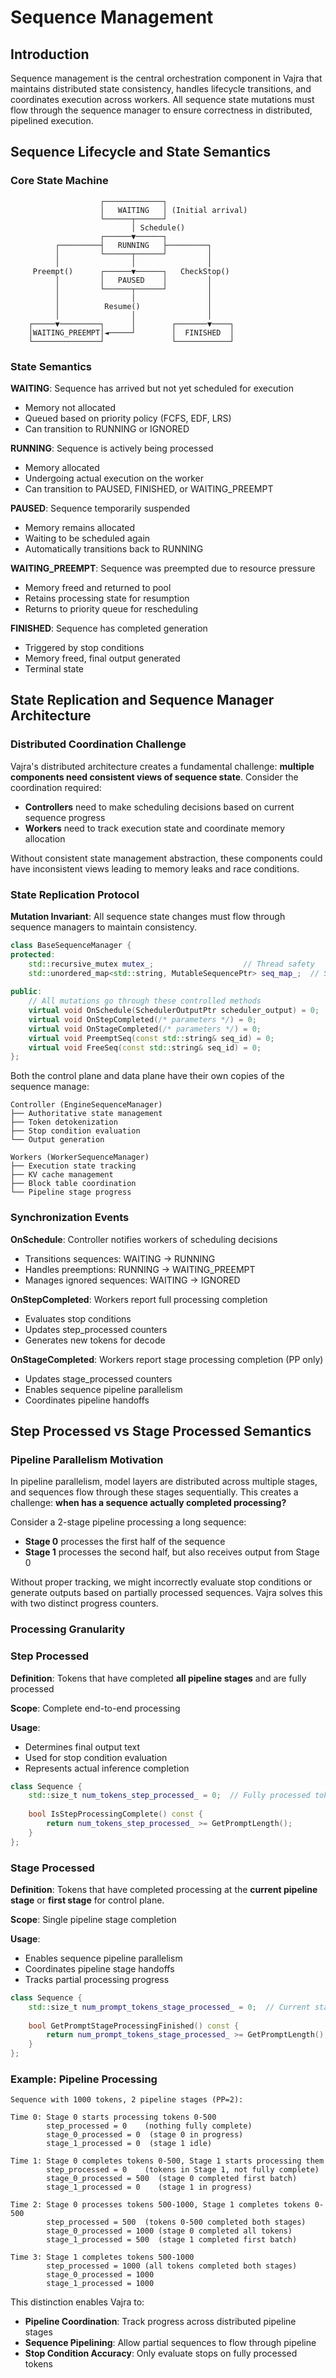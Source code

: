 # Sequence Management

## Introduction

Sequence management is the central orchestration component in Vajra that maintains distributed state consistency, handles lifecycle transitions, and coordinates execution across workers. All sequence state mutations must flow through the sequence manager to ensure correctness in distributed, pipelined execution.

## Sequence Lifecycle and State Semantics

### Core State Machine

```
                    ┌─────────────┐
                    │   WAITING   │ (Initial arrival)
                    └──────┬──────┘
                           │ Schedule()
                    ┌──────▼──────┐
          ┌─────────┤   RUNNING   ├─────────┐
          │         └──────┬──────┘         │
          │                │                │
     Preempt()      ┌──────▼──────┐   CheckStop()
          │         │   PAUSED    │         │
          │         └──────┬──────┘         │
          │                │                │
          │          Resume()               │
          │                │                │
    ┌─────▼─────────┐      │        ┌───────▼────┐
    │WAITING_PREEMPT│◄─────┘        │  FINISHED  │
    └───────────────┘               └────────────┘
```

### State Semantics

**WAITING**: Sequence has arrived but not yet scheduled for execution
- Memory not allocated
- Queued based on priority policy (FCFS, EDF, LRS)
- Can transition to RUNNING or IGNORED

**RUNNING**: Sequence is actively being processed
- Memory allocated
- Undergoing actual execution on the worker
- Can transition to PAUSED, FINISHED, or WAITING_PREEMPT

**PAUSED**: Sequence temporarily suspended
- Memory remains allocated
- Waiting to be scheduled again
- Automatically transitions back to RUNNING

**WAITING_PREEMPT**: Sequence was preempted due to resource pressure
- Memory freed and returned to pool
- Retains processing state for resumption
- Returns to priority queue for rescheduling

**FINISHED**: Sequence has completed generation
- Triggered by stop conditions
- Memory freed, final output generated
- Terminal state

## State Replication and Sequence Manager Architecture

### Distributed Coordination Challenge

Vajra's distributed architecture creates a fundamental challenge: **multiple components need consistent views of sequence state**. Consider the coordination required:

- **Controllers** need to make scheduling decisions based on current sequence progress
- **Workers** need to track execution state and coordinate memory allocation

Without consistent state management abstraction, these components could have inconsistent views leading to memory leaks and race conditions.

### State Replication Protocol

**Mutation Invariant**: All sequence state changes must flow through sequence managers to maintain consistency.

```cpp
class BaseSequenceManager {
protected:
    std::recursive_mutex mutex_;                    // Thread safety
    std::unordered_map<std::string, MutableSequencePtr> seq_map_;  // Sequence registry
    
public:
    // All mutations go through these controlled methods
    virtual void OnSchedule(SchedulerOutputPtr scheduler_output) = 0;
    virtual void OnStepCompleted(/* parameters */) = 0;
    virtual void OnStageCompleted(/* parameters */) = 0;
    virtual void PreemptSeq(const std::string& seq_id) = 0;
    virtual void FreeSeq(const std::string& seq_id) = 0;
};
```

Both the control plane and data plane have their own copies of the sequence manage:

```
Controller (EngineSequenceManager)
├── Authoritative state management
├── Token detokenization  
├── Stop condition evaluation
└── Output generation

Workers (WorkerSequenceManager)  
├── Execution state tracking
├── KV cache management
├── Block table coordination
└── Pipeline stage progress
```

### Synchronization Events

**OnSchedule**: Controller notifies workers of scheduling decisions
- Transitions sequences: WAITING → RUNNING  
- Handles preemptions: RUNNING → WAITING_PREEMPT
- Manages ignored sequences: WAITING → IGNORED

**OnStepCompleted**: Workers report full processing completion
- Evaluates stop conditions  
- Updates step_processed counters
- Generates new tokens for decode

**OnStageCompleted**: Workers report stage processing completion (PP only)
- Updates stage_processed counters
- Enables sequence pipeline parallelism
- Coordinates pipeline handoffs


## Step Processed vs Stage Processed Semantics

### Pipeline Parallelism Motivation

In pipeline parallelism, model layers are distributed across multiple stages, and sequences flow through these stages sequentially. This creates a challenge: **when has a sequence actually completed processing?**

Consider a 2-stage pipeline processing a long sequence:
- **Stage 0** processes the first half of the sequence
- **Stage 1** processes the second half, but also receives output from Stage 0

Without proper tracking, we might incorrectly evaluate stop conditions or generate outputs based on partially processed sequences. Vajra solves this with two distinct progress counters.

### Processing Granularity

### Step Processed
**Definition**: Tokens that have completed **all pipeline stages** and are fully processed

**Scope**: Complete end-to-end processing

**Usage**: 
- Determines final output text
- Used for stop condition evaluation
- Represents actual inference completion

```cpp
class Sequence {
    std::size_t num_tokens_step_processed_ = 0;  // Fully processed tokens
    
    bool IsStepProcessingComplete() const {
        return num_tokens_step_processed_ >= GetPromptLength();
    }
};
```

### Stage Processed  

**Definition**: Tokens that have completed processing at the **current pipeline stage** or **first stage** for control plane.

**Scope**: Single pipeline stage completion

**Usage**:
- Enables sequence pipeline parallelism
- Coordinates pipeline stage handoffs
- Tracks partial processing progress

```cpp
class Sequence {
    std::size_t num_prompt_tokens_stage_processed_ = 0;  // Current stage only
    
    bool GetPromptStageProcessingFinished() const {
        return num_prompt_tokens_stage_processed_ >= GetPromptLength();
    }
};
```

### Example: Pipeline Processing

```
Sequence with 1000 tokens, 2 pipeline stages (PP=2):

Time 0: Stage 0 starts processing tokens 0-500
        step_processed = 0    (nothing fully complete)
        stage_0_processed = 0  (stage 0 in progress)
        stage_1_processed = 0  (stage 1 idle)

Time 1: Stage 0 completes tokens 0-500, Stage 1 starts processing them
        step_processed = 0    (tokens in Stage 1, not fully complete)
        stage_0_processed = 500  (stage 0 completed first batch)
        stage_1_processed = 0    (stage 1 in progress)

Time 2: Stage 0 processes tokens 500-1000, Stage 1 completes tokens 0-500
        step_processed = 500  (tokens 0-500 completed both stages)
        stage_0_processed = 1000 (stage 0 completed all tokens)
        stage_1_processed = 500  (stage 1 completed first batch)

Time 3: Stage 1 completes tokens 500-1000
        step_processed = 1000 (all tokens completed both stages)
        stage_0_processed = 1000
        stage_1_processed = 1000
```

This distinction enables Vajra to:
- **Pipeline Coordination**: Track progress across distributed pipeline stages
- **Sequence Pipelining**: Allow partial sequences to flow through pipeline
- **Stop Condition Accuracy**: Only evaluate stops on fully processed tokens
